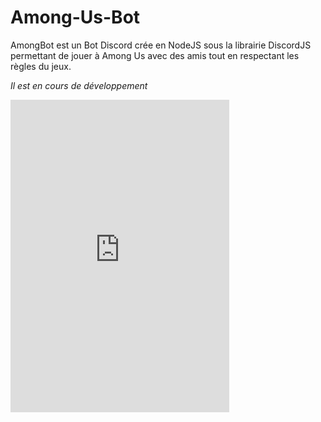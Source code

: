 ﻿# Among-Us-Bot
AmongBot est un Bot Discord crée en NodeJS sous la librairie DiscordJS permettant de jouer à Among Us avec des amis tout en respectant les règles du jeux.

*Il est en cours de développement*

<iframe src="https://ptb.discordapp.com/widget?id=756959419270692936&theme=dark" width="350" height="500" allowtransparency="true" frameborder="0" sandbox="allow-popups allow-popups-to-escape-sandbox allow-same-origin allow-scripts"></iframe>
